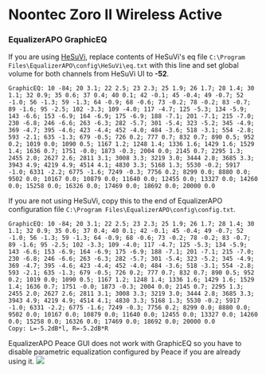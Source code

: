 # Noontec Zoro II Wireless Active
### EqualizerAPO GraphicEQ
If you are using [HeSuVi](https://sourceforge.net/projects/hesuvi/), replace contents of HeSuVi's eq file `C:\Program Files\EqualizerAPO\config\HeSuVi\eq.txt` with this line and set global volume for both channels from HeSuVi UI to **-52**.
```
GraphicEQ: 10 -84; 20 3.1; 22 2.5; 23 2.3; 25 1.9; 26 1.7; 28 1.4; 30 1.1; 32 0.9; 35 0.6; 37 0.4; 40 0.1; 42 -0.1; 45 -0.4; 49 -0.7; 52 -1.0; 56 -1.3; 59 -1.3; 64 -0.9; 68 -0.6; 73 -0.2; 78 -0.2; 83 -0.7; 89 -1.6; 95 -2.5; 102 -3.3; 109 -4.0; 117 -4.7; 125 -5.3; 134 -5.9; 143 -6.6; 153 -6.9; 164 -6.9; 175 -6.9; 188 -7.1; 201 -7.1; 215 -7.0; 230 -6.8; 246 -6.6; 263 -6.3; 282 -5.7; 301 -5.4; 323 -5.2; 345 -4.9; 369 -4.7; 395 -4.6; 423 -4.4; 452 -4.0; 484 -3.6; 518 -3.1; 554 -2.8; 593 -2.1; 635 -1.3; 679 -0.5; 726 0.2; 777 0.7; 832 0.7; 890 0.5; 952 0.2; 1019 0.0; 1090 0.5; 1167 1.2; 1248 1.4; 1336 1.6; 1429 1.6; 1529 1.4; 1636 0.7; 1751 -0.0; 1873 -0.3; 2004 0.0; 2145 0.7; 2295 1.3; 2455 2.0; 2627 2.6; 2811 3.1; 3008 3.3; 3219 3.0; 3444 2.8; 3685 3.3; 3943 4.9; 4219 4.9; 4514 4.1; 4830 3.3; 5168 1.3; 5530 -0.2; 5917 -1.0; 6331 -2.2; 6775 -1.6; 7249 -0.3; 7756 0.2; 8299 0.0; 8880 0.0; 9502 0.0; 10167 0.0; 10879 0.0; 11640 0.0; 12455 0.0; 13327 0.0; 14260 0.0; 15258 0.0; 16326 0.0; 17469 0.0; 18692 0.0; 20000 0.0
```
If you are not using HeSuVi, copy this to the end of EqualizerAPO configuration file `C:\Program Files\EqualizerAPO\config\config.txt`.
```
GraphicEQ: 10 -84; 20 3.1; 22 2.5; 23 2.3; 25 1.9; 26 1.7; 28 1.4; 30 1.1; 32 0.9; 35 0.6; 37 0.4; 40 0.1; 42 -0.1; 45 -0.4; 49 -0.7; 52 -1.0; 56 -1.3; 59 -1.3; 64 -0.9; 68 -0.6; 73 -0.2; 78 -0.2; 83 -0.7; 89 -1.6; 95 -2.5; 102 -3.3; 109 -4.0; 117 -4.7; 125 -5.3; 134 -5.9; 143 -6.6; 153 -6.9; 164 -6.9; 175 -6.9; 188 -7.1; 201 -7.1; 215 -7.0; 230 -6.8; 246 -6.6; 263 -6.3; 282 -5.7; 301 -5.4; 323 -5.2; 345 -4.9; 369 -4.7; 395 -4.6; 423 -4.4; 452 -4.0; 484 -3.6; 518 -3.1; 554 -2.8; 593 -2.1; 635 -1.3; 679 -0.5; 726 0.2; 777 0.7; 832 0.7; 890 0.5; 952 0.2; 1019 0.0; 1090 0.5; 1167 1.2; 1248 1.4; 1336 1.6; 1429 1.6; 1529 1.4; 1636 0.7; 1751 -0.0; 1873 -0.3; 2004 0.0; 2145 0.7; 2295 1.3; 2455 2.0; 2627 2.6; 2811 3.1; 3008 3.3; 3219 3.0; 3444 2.8; 3685 3.3; 3943 4.9; 4219 4.9; 4514 4.1; 4830 3.3; 5168 1.3; 5530 -0.2; 5917 -1.0; 6331 -2.2; 6775 -1.6; 7249 -0.3; 7756 0.2; 8299 0.0; 8880 0.0; 9502 0.0; 10167 0.0; 10879 0.0; 11640 0.0; 12455 0.0; 13327 0.0; 14260 0.0; 15258 0.0; 16326 0.0; 17469 0.0; 18692 0.0; 20000 0.0
Copy: L=-5.2dB*l, R=-5.2dB*R
```
EqualizerAPO Peace GUI does not work with GraphicEQ so you have to disable parametric equalization configured by Peace if you are already using it.
![](https://raw.githubusercontent.com/jaakkopasanen/AutoEq/master/results/Sonoma%20Model%20One/innerfidelity/onear/Noontec%20Zoro%20II%20Wireless%20Active/Noontec%20Zoro%20II%20Wireless%20Active.png)
